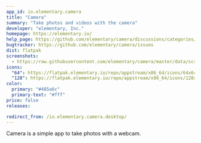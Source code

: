 ```yaml
---
app_id: io.elementary.camera
title: "Camera"
summary: "Take photos and videos with the camera"
developer: "elementary, Inc."
homepage: https://elementary.io/
help_page: https://github.com/elementary/camera/discussions/categories/q-a
bugtracker: https://github.com/elementary/camera/issues
dist: flatpak
screenshots:
  - https://raw.githubusercontent.com/elementary/camera/master/data/screenshot.png
icons:
  "64": https://flatpak.elementary.io/repo/appstream/x86_64/icons/64x64/io.elementary.camera.png
  "128": https://flatpak.elementary.io/repo/appstream/x86_64/icons/128x128/io.elementary.camera.png
color:
  primary: "#485a6c"
  primary-text: "#fff"
price: false
releases:

redirect_from: /io.elementary.camera.desktop/
---
```


<p>Camera is a simple app to take photos with a webcam.</p>